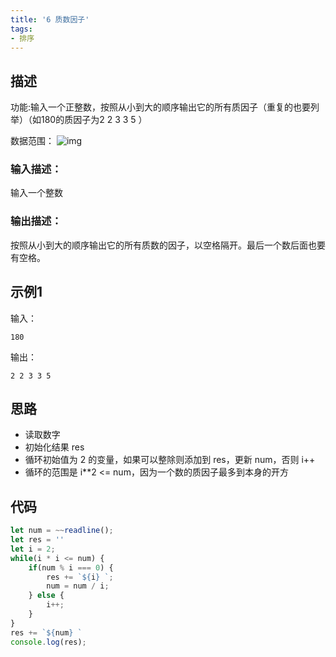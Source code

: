 ```yaml
---
title: '6 质数因子'
tags:
- 排序
---
```


## 描述

功能:输入一个正整数，按照从小到大的顺序输出它的所有质因子（重复的也要列举）（如180的质因子为2 2 3 3 5 ）

数据范围： ![img](https://www.nowcoder.com/equation?tex=1%20%5Cle%20n%20%5Cle%202%20%5Ctimes%2010%5E%7B9%7D%20%2B%2014%20%5C)

### 输入描述：

输入一个整数

### 输出描述：

按照从小到大的顺序输出它的所有质数的因子，以空格隔开。最后一个数后面也要有空格。

## 示例1

输入：

```
180
```



输出：

```
2 2 3 3 5
```

## 思路

- 读取数字
- 初始化结果 res
- 循环初始值为 2 的变量，如果可以整除则添加到 res，更新 num，否则 i++
- 循环的范围是 i**2 <= num，因为一个数的质因子最多到本身的开方


## 代码

```js
let num = ~~readline();
let res = ''
let i = 2;
while(i * i <= num) {
    if(num % i === 0) {
        res += `${i} `;
        num = num / i;
    } else {
        i++;
    }
}
res += `${num} `
console.log(res);
```

